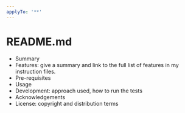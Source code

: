 ```yaml
---
applyTo: '**'
---
```


# README.md
- Summary
- Features: give a summary and link to the full list of features in my instruction files.
- Pre-requisites
- Usage
- Development: approach used, how to run the tests
- Acknowledgements
- License: copyright and distribution terms